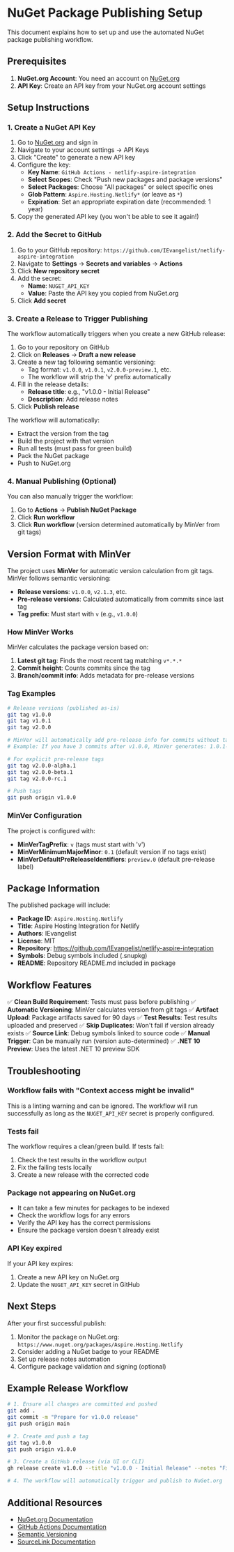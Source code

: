 # NuGet Package Publishing Setup

This document explains how to set up and use the automated NuGet package publishing workflow.

## Prerequisites

1. **NuGet.org Account**: You need an account on [NuGet.org](https://www.nuget.org)
2. **API Key**: Create an API key from your NuGet.org account settings

## Setup Instructions

### 1. Create a NuGet API Key

1. Go to [NuGet.org](https://www.nuget.org) and sign in
2. Navigate to your account settings → API Keys
3. Click "Create" to generate a new API key
4. Configure the key:
   - **Key Name**: `GitHub Actions - netlify-aspire-integration`
   - **Select Scopes**: Check "Push new packages and package versions"
   - **Select Packages**: Choose "All packages" or select specific ones
   - **Glob Pattern**: `Aspire.Hosting.Netlify*` (or leave as `*`)
   - **Expiration**: Set an appropriate expiration date (recommended: 1 year)
5. Copy the generated API key (you won't be able to see it again!)

### 2. Add the Secret to GitHub

1. Go to your GitHub repository: `https://github.com/IEvangelist/netlify-aspire-integration`
2. Navigate to **Settings** → **Secrets and variables** → **Actions**
3. Click **New repository secret**
4. Add the secret:
   - **Name**: `NUGET_API_KEY`
   - **Value**: Paste the API key you copied from NuGet.org
5. Click **Add secret**

### 3. Create a Release to Trigger Publishing

The workflow automatically triggers when you create a new GitHub release:

1. Go to your repository on GitHub
2. Click on **Releases** → **Draft a new release**
3. Create a new tag following semantic versioning:
   - Tag format: `v1.0.0`, `v1.0.1`, `v2.0.0-preview.1`, etc.
   - The workflow will strip the 'v' prefix automatically
4. Fill in the release details:
   - **Release title**: e.g., "v1.0.0 - Initial Release"
   - **Description**: Add release notes
5. Click **Publish release**

The workflow will automatically:
- Extract the version from the tag
- Build the project with that version
- Run all tests (must pass for green build)
- Pack the NuGet package
- Push to NuGet.org

### 4. Manual Publishing (Optional)

You can also manually trigger the workflow:

1. Go to **Actions** → **Publish NuGet Package**
2. Click **Run workflow**
3. Click **Run workflow** (version determined automatically by MinVer from git tags)

## Version Format with MinVer

The project uses **MinVer** for automatic version calculation from git tags. MinVer follows semantic versioning:
- **Release versions**: `v1.0.0`, `v2.1.3`, etc.
- **Pre-release versions**: Calculated automatically from commits since last tag
- **Tag prefix**: Must start with `v` (e.g., `v1.0.0`)

### How MinVer Works

MinVer calculates the package version based on:
1. **Latest git tag**: Finds the most recent tag matching `v*.*.*`
2. **Commit height**: Counts commits since the tag
3. **Branch/commit info**: Adds metadata for pre-release versions

### Tag Examples

```bash
# Release versions (published as-is)
git tag v1.0.0
git tag v1.0.1
git tag v2.0.0

# MinVer will automatically add pre-release info for commits without tags
# Example: If you have 3 commits after v1.0.0, MinVer generates: 1.0.1-preview.0.3+abc1234

# For explicit pre-release tags
git tag v2.0.0-alpha.1
git tag v2.0.0-beta.1
git tag v2.0.0-rc.1

# Push tags
git push origin v1.0.0
```

### MinVer Configuration

The project is configured with:
- **MinVerTagPrefix**: `v` (tags must start with 'v')
- **MinVerMinimumMajorMinor**: `0.1` (default version if no tags exist)
- **MinVerDefaultPreReleaseIdentifiers**: `preview.0` (default pre-release label)

## Package Information

The published package will include:
- **Package ID**: `Aspire.Hosting.Netlify`
- **Title**: Aspire Hosting Integration for Netlify
- **Authors**: IEvangelist
- **License**: MIT
- **Repository**: https://github.com/IEvangelist/netlify-aspire-integration
- **Symbols**: Debug symbols included (.snupkg)
- **README**: Repository README.md included in package

## Workflow Features

✅ **Clean Build Requirement**: Tests must pass before publishing
✅ **Automatic Versioning**: MinVer calculates version from git tags
✅ **Artifact Upload**: Package artifacts saved for 90 days
✅ **Test Results**: Test results uploaded and preserved
✅ **Skip Duplicates**: Won't fail if version already exists
✅ **Source Link**: Debug symbols linked to source code
✅ **Manual Trigger**: Can be manually run (version auto-determined)
✅ **.NET 10 Preview**: Uses the latest .NET 10 preview SDK

## Troubleshooting

### Workflow fails with "Context access might be invalid"

This is a linting warning and can be ignored. The workflow will run successfully as long as the `NUGET_API_KEY` secret is properly configured.

### Tests fail

The workflow requires a clean/green build. If tests fail:
1. Check the test results in the workflow output
2. Fix the failing tests locally
3. Create a new release with the corrected code

### Package not appearing on NuGet.org

- It can take a few minutes for packages to be indexed
- Check the workflow logs for any errors
- Verify the API key has the correct permissions
- Ensure the package version doesn't already exist

### API Key expired

If your API key expires:
1. Create a new API key on NuGet.org
2. Update the `NUGET_API_KEY` secret in GitHub

## Next Steps

After your first successful publish:
1. Monitor the package on NuGet.org: `https://www.nuget.org/packages/Aspire.Hosting.Netlify`
2. Consider adding a NuGet badge to your README
3. Set up release notes automation
4. Configure package validation and signing (optional)

## Example Release Workflow

```bash
# 1. Ensure all changes are committed and pushed
git add .
git commit -m "Prepare for v1.0.0 release"
git push origin main

# 2. Create and push a tag
git tag v1.0.0
git push origin v1.0.0

# 3. Create a GitHub release (via UI or CLI)
gh release create v1.0.0 --title "v1.0.0 - Initial Release" --notes "First stable release"

# 4. The workflow will automatically trigger and publish to NuGet.org
```

## Additional Resources

- [NuGet.org Documentation](https://docs.microsoft.com/nuget/)
- [GitHub Actions Documentation](https://docs.github.com/actions)
- [Semantic Versioning](https://semver.org/)
- [SourceLink Documentation](https://github.com/dotnet/sourcelink)
